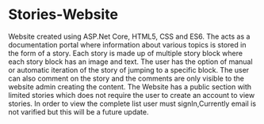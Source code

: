 # Stories-Website
Website created using ASP.Net Core, HTML5, CSS and ES6.
The acts as a documentation portal where information about various topics is stored in the form of a story.
Each story is made up of multiple story block where each story block has an image and text.
The user has the option of manual or automatic iteration of the story of jumping to a specific block.
The user can also comment on the story and the comments are only visible to the website admin creating the content.
The Website has a public section with limited stories which does not require the user to create an account to view stories.
In order to view the complete list user must signIn,Currently email is not varified but this will be a future update.
